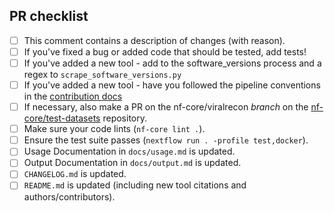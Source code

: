 <!--
# nf-core/viralrecon pull request

Many thanks for contributing to nf-core/viralrecon!

Please fill in the appropriate checklist below (delete whatever is not relevant).
These are the most common things requested on pull requests (PRs).

Remember that PRs should be made against the dev branch, unless you're preparing a pipeline release.

Learn more about contributing: [CONTRIBUTING.md](https://github.com/nf-core/viralrecon/tree/master/.github/CONTRIBUTING.md)
-->

## PR checklist

- [ ] This comment contains a description of changes (with reason).
- [ ] If you've fixed a bug or added code that should be tested, add tests!
 - [ ] If you've added a new tool - add to the software_versions process and a regex to `scrape_software_versions.py`
 - [ ] If you've added a new tool - have you followed the pipeline conventions in the [contribution docs](https://github.com/nf-core/viralrecon/tree/master/.github/CONTRIBUTING.md)
 - [ ] If necessary, also make a PR on the nf-core/viralrecon _branch_ on the [nf-core/test-datasets](https://github.com/nf-core/test-datasets) repository.
- [ ] Make sure your code lints (`nf-core lint .`).
- [ ] Ensure the test suite passes (`nextflow run . -profile test,docker`).
- [ ] Usage Documentation in `docs/usage.md` is updated.
- [ ] Output Documentation in `docs/output.md` is updated.
- [ ] `CHANGELOG.md` is updated.
- [ ] `README.md` is updated (including new tool citations and authors/contributors).
